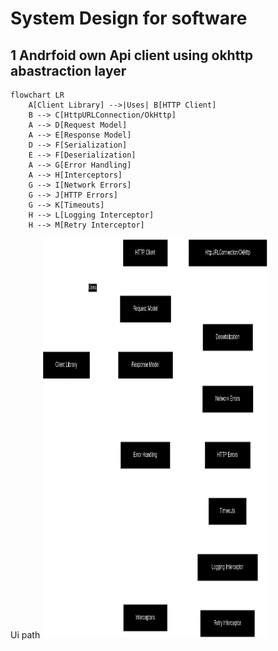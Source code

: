 # System Design for software 

## 1 Andrfoid own Api client using okhttp abastraction layer 
```
flowchart LR
    A[Client Library] -->|Uses| B[HTTP Client]
    B --> C[HttpURLConnection/OkHttp]
    A --> D[Request Model]
    A --> E[Response Model]
    D --> F[Serialization]
    E --> F[Deserialization]
    A --> G[Error Handling]
    A --> H[Interceptors]
    G --> I[Network Errors]
    G --> J[HTTP Errors]
    G --> K[Timeouts]
    H --> L[Logging Interceptor]
    H --> M[Retry Interceptor]

```
Ui path 
<img src="https://raw.githubusercontent.com/lkant8/android-api-client-system-design/main/assets/System Design for Android API Client.drawio.png" width="360" height="640">
